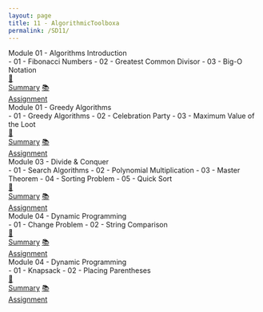 ```yaml
---
layout: page
title: 11 - AlgorithmicToolboxa
permalink: /SD11/
---
```


<div class="row"><div class="btn text" markdown="1">
<div class="btn name">Module 01 - Algorithms Introduction</div>
- 01 - Fibonacci Numbers
- 02 - Greatest Common Divisor
- 03 - Big-O Notation
<div class="row" style="grid-template-columns: 1fr 1fr 1fr 1fr 1fr 1fr;">
  <a href="/01-MSDS/DS01/M1/" class="btn box2">🎯<br>Summary</a>
  <a href="//" class="btn box2">📚<br>Assignment</a>
</div></div></div>

<div class="row"><div class="btn text" markdown="1">
<div class="btn name">Module 01 - Greedy Algorithms</div>
- 01 - Greedy Algorithms
- 02 - Celebration Party
- 03 - Maximum Value of the Loot
<div class="row" style="grid-template-columns: 1fr 1fr 1fr 1fr 1fr 1fr;">
  <a href="/01-MSDS/DS01/M2/" class="btn box2">🎯<br>Summary</a>
  <a href="//" class="btn box2">📚<br>Assignment</a>
</div></div></div>

<div class="row"><div class="btn text" markdown="1">
<div class="btn name">Module 03 - Divide & Conquer</div>
- 01 - Search Algorithms
- 02 - Polynomial Multiplication
- 03 - Master Theorem
- 04 - Sorting Problem
- 05 - Quick Sort
<div class="row" style="grid-template-columns: 1fr 1fr 1fr 1fr 1fr 1fr;">
  <a href="/01-MSDS/DS01/M3/" class="btn box2">🎯<br>Summary</a>
  <a href="//" class="btn box2">📚<br>Assignment</a>
</div></div></div>

<div class="row"><div class="btn text" markdown="1">
<div class="btn name">Module 04 - Dynamic Programming</div>
- 01 - Change Problem
- 02 - String Comparison
<div class="row" style="grid-template-columns: 1fr 1fr 1fr 1fr 1fr 1fr;">
  <a href="/01-MSDS/DS01/M4/" class="btn box2">🎯<br>Summary</a>
  <a href="//" class="btn box2">📚<br>Assignment</a>
</div></div></div>

<div class="row"><div class="btn text" markdown="1">
<div class="btn name">Module 04 - Dynamic Programming</div>
- 01 - Knapsack
- 02 - Placing Parentheses
<div class="row" style="grid-template-columns: 1fr 1fr 1fr 1fr 1fr 1fr;">
  <a href="/01-MSDS/DS01/M5/" class="btn box2">🎯<br>Summary</a>
  <a href="//" class="btn box2">📚<br>Assignment</a>
</div></div></div>
